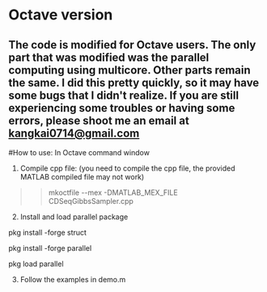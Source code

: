 # Octave version
The code is modified for Octave users. 
The only part that was modified was the parallel computing using multicore. Other parts remain the same.
I did this pretty quickly, so it may have some bugs that I didn't realize. 
If you are still experiencing some troubles or having some errors, please shoot me an email at kangkai0714@gmail.com
--------------------------------

#How to use:
In Octave command window 
1. Compile cpp file: (you need to compile the cpp file, the provided MATLAB compiled file may not work) 

>> mkoctfile --mex -DMATLAB_MEX_FILE CDSeqGibbsSampler.cpp

2. Install and load parallel package

pkg install -forge struct

pkg install -forge parallel

pkg load parallel

3. Follow the examples in demo.m 
